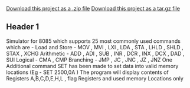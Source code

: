 <a class="zip_download_link" href="https://github.com/pages-themes/slate/zipball/master">Download this project as a .zip file</a>
<a class="tar_download_link" href="https://github.com/pages-themes/slate/tarball/master">Download this project as a tar.gz file</a>
<div id="main_content_wrap" class="outer">
      <section id="main_content" class="inner">
        <h1 id="header-1"><a href="#header-1"></a>Header 1</h1>
        <p>Simulator for 8085 which supports 25 most commonly used commands which are -  
        Load and Store - MOV , MVI , LXI , LDA , STA , LHLD , SHLD , STAX , XCHG  
        Arithmetic - ADD , ADI , SUB , INR , DCR , INX , DCX , DAD , SUI  
        Logical - CMA , CMP  
        Branching - JMP , JC , JNC , JZ , JNZ  
        One Additional command SET has been made to set data into valid memory locations (Eg - SET 2500,0A )  
        The program will display contents of Registers A,B,C,D,E,H,L , flag Registers and used memory Locations only</p>
       </section>
   </div>
